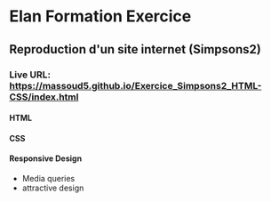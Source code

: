 # Elan Formation Exercice 

## Reproduction d'un site internet (Simpsons2) 

### Live URL: https://massoud5.github.io/Exercice_Simpsons2_HTML-CSS/index.html

#### HTML

#### CSS

#### Responsive Design

 - Media queries
 - attractive design
